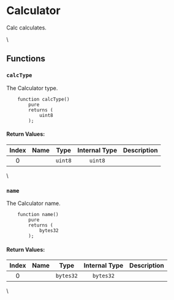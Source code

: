 # Calculator

Calc calculates.

\


## Functions

### `calcType`

The Calculator type.

```solidity
    function calcType()
        pure
        returns (
            uint8
        );
```

#### Return Values:

| Index | Name |   Type  | Internal Type | Description |
| :---: | :--: | :-----: | :-----------: | ----------- |
|   0   |      | `uint8` |    `uint8`    |             |

\


### `name`

The Calculator name.

```solidity
    function name()
        pure
        returns (
            bytes32
        );
```

#### Return Values:

| Index | Name |    Type   | Internal Type | Description |
| :---: | :--: | :-------: | :-----------: | ----------- |
|   0   |      | `bytes32` |   `bytes32`   |             |

\
